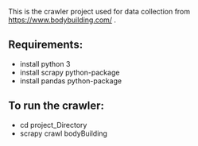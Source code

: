 This is the crawler project used for data collection from https://www.bodybuilding.com/ .

Requirements:
--------------
- install python 3
- install scrapy python-package
- install pandas python-package

To run the crawler:
--------------------
- cd project_Directory
- scrapy crawl bodyBuilding

